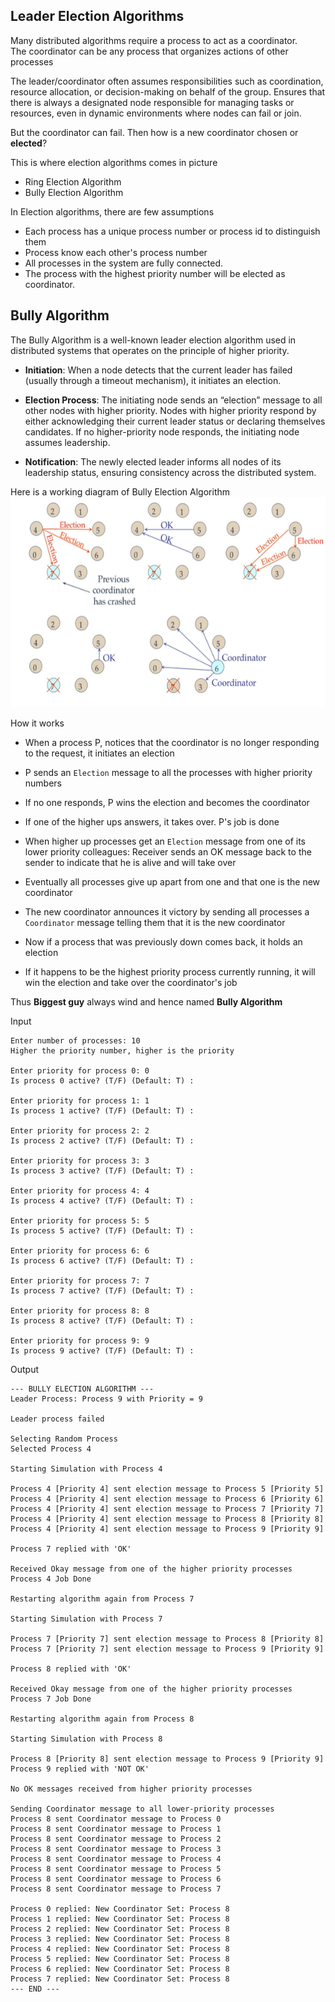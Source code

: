 ## Leader Election Algorithms

Many distributed algorithms require a process to act as a coordinator.  
The coordinator can be any process that organizes actions of other processes  

The leader/coordinator often assumes responsibilities such as coordination, resource allocation, or decision-making on behalf of the group. Ensures that there is always a designated node responsible for managing tasks or resources, even in dynamic environments where nodes can fail or join.

But the coordinator can fail. Then how is a new coordinator chosen or __elected__?

This is where election algorithms comes in picture

- Ring Election Algorithm
- Bully Election Algorithm

In Election algorithms, there are few assumptions
- Each process has a unique process number or process id to distinguish them
- Process know each other's process number
- All processes in the system are fully connected.
- The process with the highest priority number will be elected as coordinator.


## Bully Algorithm

The Bully Algorithm is a well-known leader election algorithm used in distributed systems that operates on the principle of higher priority.

- __Initiation__: When a node detects that the current leader has failed (usually through a timeout mechanism), it initiates an election.

- __Election Process__: The initiating node sends an “election” message to all other nodes with higher priority.
Nodes with higher priority respond by either acknowledging their current leader status or declaring themselves candidates.
If no higher-priority node responds, the initiating node assumes leadership.

- __Notification__: The newly elected leader informs all nodes of its leadership status, ensuring consistency across the distributed system.

Here is a working diagram of Bully Election Algorithm
![bully-election-algorithm](public/bully_algorithm.png)


How it works
- When a process P, notices that the coordinator is no longer responding to the request, it initiates an election

- P sends an `Election` message to all the processes with higher priority numbers

- If no one responds, P wins the election and becomes the coordinator

- If one of the higher ups answers, it takes over. P's job is done

- When higher up processes get an `Election` message from one of its lower priority colleagues: Receiver sends an OK message back to the sender to indicate that he is alive and will take over

- Eventually all processes give up apart from one and that one is the new coordinator

- The new coordinator announces it victory by sending all processes a `Coordinator` message telling them that it is the new coordinator

- Now if a process that was previously down comes back, it holds an election

- If it happens to be the highest priority process currently running, it will win the election and take over the coordinator's job

Thus __Biggest guy__ always wind and hence named __Bully Algorithm__
  
  
Input
```
Enter number of processes: 10
Higher the priority number, higher is the priority

Enter priority for process 0: 0
Is process 0 active? (T/F) (Default: T) : 

Enter priority for process 1: 1
Is process 1 active? (T/F) (Default: T) : 

Enter priority for process 2: 2
Is process 2 active? (T/F) (Default: T) : 

Enter priority for process 3: 3
Is process 3 active? (T/F) (Default: T) : 

Enter priority for process 4: 4
Is process 4 active? (T/F) (Default: T) : 

Enter priority for process 5: 5
Is process 5 active? (T/F) (Default: T) :

Enter priority for process 6: 6
Is process 6 active? (T/F) (Default: T) :

Enter priority for process 7: 7
Is process 7 active? (T/F) (Default: T) :

Enter priority for process 8: 8
Is process 8 active? (T/F) (Default: T) :

Enter priority for process 9: 9
Is process 9 active? (T/F) (Default: T) :
```


Output
```
--- BULLY ELECTION ALGORITHM ---
Leader Process: Process 9 with Priority = 9

Leader process failed

Selecting Random Process
Selected Process 4

Starting Simulation with Process 4

Process 4 [Priority 4] sent election message to Process 5 [Priority 5]
Process 4 [Priority 4] sent election message to Process 6 [Priority 6]
Process 4 [Priority 4] sent election message to Process 7 [Priority 7]
Process 4 [Priority 4] sent election message to Process 8 [Priority 8]
Process 4 [Priority 4] sent election message to Process 9 [Priority 9]

Process 7 replied with 'OK'

Received Okay message from one of the higher priority processes
Process 4 Job Done

Restarting algorithm again from Process 7

Starting Simulation with Process 7

Process 7 [Priority 7] sent election message to Process 8 [Priority 8]
Process 7 [Priority 7] sent election message to Process 9 [Priority 9]

Process 8 replied with 'OK'

Received Okay message from one of the higher priority processes
Process 7 Job Done

Restarting algorithm again from Process 8

Starting Simulation with Process 8

Process 8 [Priority 8] sent election message to Process 9 [Priority 9]
Process 9 replied with 'NOT OK'

No OK messages received from higher priority processes

Sending Coordinator message to all lower-priority processes
Process 8 sent Coordinator message to Process 0
Process 8 sent Coordinator message to Process 1
Process 8 sent Coordinator message to Process 2
Process 8 sent Coordinator message to Process 3
Process 8 sent Coordinator message to Process 4
Process 8 sent Coordinator message to Process 5
Process 8 sent Coordinator message to Process 6
Process 8 sent Coordinator message to Process 7

Process 0 replied: New Coordinator Set: Process 8
Process 1 replied: New Coordinator Set: Process 8
Process 2 replied: New Coordinator Set: Process 8
Process 3 replied: New Coordinator Set: Process 8
Process 4 replied: New Coordinator Set: Process 8
Process 5 replied: New Coordinator Set: Process 8
Process 6 replied: New Coordinator Set: Process 8
Process 7 replied: New Coordinator Set: Process 8
--- END ---
```